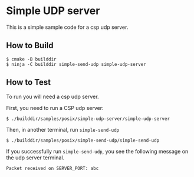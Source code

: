 # Simple UDP server

This is a simple sample code for a csp udp server.

## How to Build

```
$ cmake -B builddir
$ ninja -C builddir simple-send-udp simple-udp-server
```

## How to Test

To run you will need a csp udp server.

First, you need to run a CSP udp server:

```
$ ./builddir/samples/posix/simple-udp-server/simple-udp-server

```

Then, in another terminal, run `simple-send-udp`

```
$ ./builddir/samples/posix/simple-send-udp/simple-send-udp
```

If you successfully run `simple-send-udp`, you see the following
message on the udp server terminal.

```
Packet received on SERVER_PORT: abc
```
